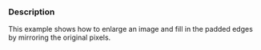 ### Description
This example shows how to enlarge an image and fill in the padded edges by mirroring the original pixels.
